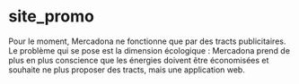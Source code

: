 # site_promo
Pour le moment, Mercadona ne fonctionne que par des tracts publicitaires. Le problème qui se pose est la dimension écologique : Mercadona prend de plus en plus conscience que les énergies doivent être économisées et souhaite ne plus proposer des tracts, mais une application web.
